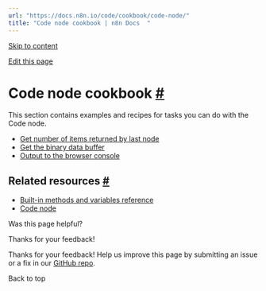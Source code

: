```yaml
---
url: "https://docs.n8n.io/code/cookbook/code-node/"
title: "Code node cookbook | n8n Docs  "
---
```


[Skip to content](https://docs.n8n.io/code/cookbook/code-node/#code-node-cookbook)

[Edit this page](https://github.com/n8n-io/n8n-docs/edit/main/docs/code/cookbook/code-node/index.md "Edit this page")

# Code node cookbook [\#](https://docs.n8n.io/code/cookbook/code-node/\#code-node-cookbook "Permanent link")

This section contains examples and recipes for tasks you can do with the Code node.

- [Get number of items returned by last node](https://docs.n8n.io/code/cookbook/code-node/number-items-last-node/)
- [Get the binary data buffer](https://docs.n8n.io/code/cookbook/code-node/get-binary-data-buffer/)
- [Output to the browser console](https://docs.n8n.io/code/cookbook/code-node/console-log/)

## Related resources [\#](https://docs.n8n.io/code/cookbook/code-node/\#related-resources "Permanent link")

- [Built-in methods and variables reference](https://docs.n8n.io/code/builtin/overview/)
- [Code node](https://docs.n8n.io/code/code-node/)

Was this page helpful?






Thanks for your feedback!






Thanks for your feedback! Help us improve this page by submitting an issue or a fix in our [GitHub repo](https://github.com/n8n-io/n8n-docs).


Back to top